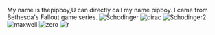 My name is thepipboy,U can directly call my name pipboy.
I came from Bethesda's Fallout game series.
![Schodinger](https://github.com/user-attachments/assets/8378891d-ccba-4551-88e0-8f67de1c6eff)
![dirac](https://github.com/user-attachments/assets/211901d9-8eb6-42fa-9f05-5c44d981b33b)
![Schodinger2](https://github.com/user-attachments/assets/e8165f51-d0b4-4a77-85aa-c173af2e6a71)
![maxwell](https://github.com/user-attachments/assets/85264fa9-21ef-4bb5-9633-70b6c82fe1e2)
![zero](https://github.com/user-attachments/assets/ff027535-d281-435a-9e0d-02ae24b666fd)
![r](https://github.com/user-attachments/assets/5458789e-f472-4fda-ba66-5f3bdc6edce8)
